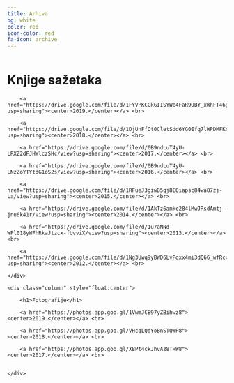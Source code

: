 ```yaml
---
title: Arhiva
bg: white
color: red
icon-color: red
fa-icon: archive
---
```


<div class="row">
	<div class="column" style="float:center">
		<h1>Knjige sažetaka</h1>

		<a href="https://drive.google.com/file/d/1FYVPKCGkGIISYWe4FaR9UBY_xWhFT46g/view?usp=sharing"><center>2019.</center></a> <br>

		<a href="https://drive.google.com/file/d/1DjUnFfOt0CletSdd6YG0Efq7lWPDMFKc/view?usp=sharing"><center>2018.</center></a> <br>

		<a href="https://drive.google.com/file/d/0B9ndLuT4yU-LRXZ2dFJHWlczSHc/view?usp=sharing"><center>2017.</center></a> <br>

		<a href="https://drive.google.com/file/d/0B9ndLuT4yU-LNzZoYTYtdG1oS2s/view?usp=sharing"><center>2016.</center></a> <br>

		<a href="https://drive.google.com/file/d/1RFueJ3giwB5qj8E0iapsc84wa87zj-La/view?usp=sharing"><center>2015.</center></a> <br>

		<a href="https://drive.google.com/file/d/1AkTz6amkc284lMwJRsdAmtj-jnu6k41r/view?usp=sharing"><center>2014.</center></a> <br>

		<a href="https://drive.google.com/file/d/1u7aNNd-WPl018yWFhRkaJtzcx-fUvviX/view?usp=sharing"><center>2013.</center></a> <br>

		<a href="https://drive.google.com/file/d/1Ng3Uwq9yBWD6LvPqxx4mi3dQ66_wfRcx/view?usp=sharing"><center>2012.</center></a> <br>

	</div>

	<div class="column" style="float:center">

		<h1>Fotografije</h1>

		<a href="https://photos.app.goo.gl/1VwmJCB97yZBihwz8"><center>2019.</center></a> <br>

		<a href="https://photos.app.goo.gl/VHcqLQdYoBnSTQWP8"><center>2018.</center></a> <br>

		<a href="https://photos.app.goo.gl/XBPt4ckJhvAz8THW8"><center>2017.</center></a> <br>


	</div>

</div>